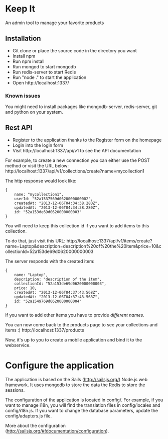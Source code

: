 # Keep It

An admin tool to manage your favorite products

## Installation

 * Git clone or place the source code in the directory you want
 * Install npm
 * Run npm install
 * Run mongod to start mongodb
 * Run redis-server to start Redis
 * Run "node ." to start the application
 * Open http://localhost:1337/

### Known issues

You might need to install packages like mongodb-server, redis-server, git and python on your system.

## Rest API

 * Register to the application thanks to the Register form on the homepage
 * Login into the login form
 * Visit http://localhost:1337/api/v1 to see the API documentation

For example, to create a new connection you can either use the POST method or visit the URL below:
http://localhost:1337/api/v1/collections/create?name=mycollection1

The http response would look like:

    {
        name: "mycollection1",
        userId: "52a1537569d0620000000002",
        createdAt: "2013-12-06T04:34:38.280Z",
        updatedAt: "2013-12-06T04:34:38.280Z",
        id: "52a153de69d0620000000003"
    }

You will need to keep this collection id if you want to add items to this collection.

To do that, just visit this URL:
http://localhost:1337/api/v1/items/create?name=Laptop&description=description%20of%20the%20item&price=10&collectionId=52a153de69d0620000000003

The server responds with the created item:

    {
        name: "Laptop",
        description: "description of the item",
        collectionId: "52a153de69d0620000000003",
        price: 10,
        createdAt: "2013-12-06T04:37:43.568Z",
        updatedAt: "2013-12-06T04:37:43.568Z",
        id: "52a1549769d0620000000004"
    }

If you want to add other items you have to provide *different names*.

You can now come back  to the products page to see your collections and items :)
http://localhost:1337/products

Now, it's up to you to create a mobile application and bind it to the webservice.

# Configure the application

The application is based on the Sails (http://sailsjs.org/) Node.js web framework.
It uses mongodb to store the data the Redis to store the sessions.

The configuration of the application is located in config/.
For example, if you want to manage i18n, you will find the translation files in config/locales and config/i18n.js.
If you want to change the database parameters, update the config/adapters.js file.

More about the configuration (http://sailsjs.org/#!documentation/configuration).
